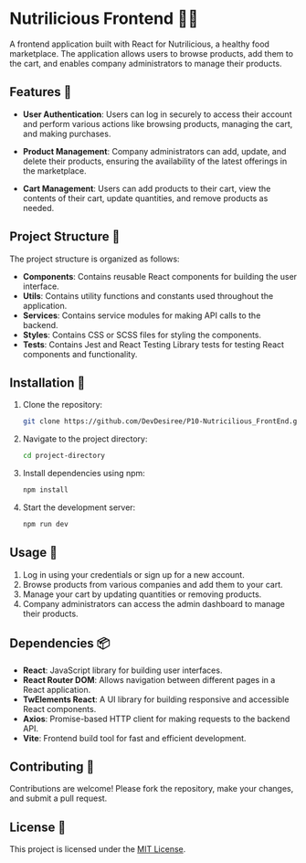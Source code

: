 # Nutrilicious Frontend 🌱🛒

A frontend application built with React for Nutrilicious, a healthy food marketplace. The application allows users to browse products, add them to the cart, and enables company administrators to manage their products.

## Features 🌟

- **User Authentication**: Users can log in securely to access their account and perform various actions like browsing products, managing the cart, and making purchases.

- **Product Management**: Company administrators can add, update, and delete their products, ensuring the availability of the latest offerings in the marketplace.

- **Cart Management**: Users can add products to their cart, view the contents of their cart, update quantities, and remove products as needed.

## Project Structure 📁

The project structure is organized as follows:

- **Components**: Contains reusable React components for building the user interface.
- **Utils**: Contains utility functions and constants used throughout the application.
- **Services**: Contains service modules for making API calls to the backend.
- **Styles**: Contains CSS or SCSS files for styling the components.
- **Tests**: Contains Jest and React Testing Library tests for testing React components and functionality.

## Installation 🚀

1. Clone the repository:

    ```bash
    git clone https://github.com/DevDesiree/P10-Nutricilious_FrontEnd.git
    ```

2. Navigate to the project directory:

    ```bash
    cd project-directory
    ```

3. Install dependencies using npm:

    ```bash
    npm install
    ```

4. Start the development server:

    ```bash
    npm run dev
    ```

## Usage 🚀

1. Log in using your credentials or sign up for a new account.
2. Browse products from various companies and add them to your cart.
3. Manage your cart by updating quantities or removing products.
4. Company administrators can access the admin dashboard to manage their products.

## Dependencies 📦

- **React**: JavaScript library for building user interfaces.
- **React Router DOM**: Allows navigation between different pages in a React application.
- **TwElements React**: A UI library for building responsive and accessible React components.
- **Axios**: Promise-based HTTP client for making requests to the backend API.
- **Vite**: Frontend build tool for fast and efficient development.

## Contributing 🤝

Contributions are welcome! Please fork the repository, make your changes, and submit a pull request.

## License 📄

This project is licensed under the [MIT License](LICENSE).
